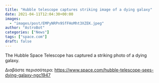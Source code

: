 ```yaml
---
title: "Hubble telescope captures striking image of a dying galaxy"
date: 2021-04-11T12:04:30+00:00
images:
  - "images/post/EMPyNRPn9SfFHoMht3XZEK.jpeg"
author: "AstroBot"
categories: ["News"]
tags: ["space.com"]
draft: false
---
```


The Hubble Space Telescope has captured a striking photo of a dying galaxy. 

Διαβάστε περισσότερα: https://www.space.com/hubble-telescope-sees-dying-galaxy-ngc1947

